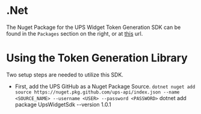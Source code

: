 # .Net

The Nuget Package for the UPS Widget Token Generation SDK can be found in the `Packages` section on the right, or at [this](https://github.com/UPS-API/Widgets-SDK/pkgs/nuget/UpsWidgetSdk) url.

# Using the Token Generation Library

Two setup steps are needed to utilize this SDK.
- First, add the UPS GitHub as a Nuget Package Source. 
  `dotnet nuget add source https://nuget.pkg.github.com/ups-api/index.json --name <SOURCE_NAME> --username <USER>
    --password <PASSWORD>`
dotnet add package UpsWidgetSdk --version 1.0.1
